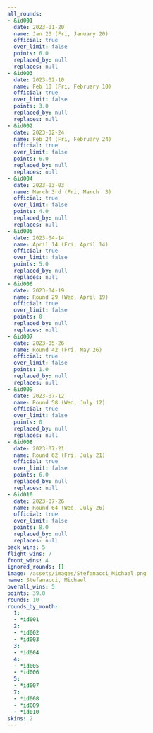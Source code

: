 ```yaml
---
all_rounds:
- &id001
  date: 2023-01-20
  name: Jan 20 (Fri, January 20)
  official: true
  over_limit: false
  points: 6.0
  replaced_by: null
  replaces: null
- &id003
  date: 2023-02-10
  name: Feb 10 (Fri, February 10)
  official: true
  over_limit: false
  points: 3.0
  replaced_by: null
  replaces: null
- &id002
  date: 2023-02-24
  name: Feb 24 (Fri, February 24)
  official: true
  over_limit: false
  points: 6.0
  replaced_by: null
  replaces: null
- &id004
  date: 2023-03-03
  name: March 3rd (Fri, March  3)
  official: true
  over_limit: false
  points: 4.0
  replaced_by: null
  replaces: null
- &id005
  date: 2023-04-14
  name: April 14 (Fri, April 14)
  official: true
  over_limit: false
  points: 5.0
  replaced_by: null
  replaces: null
- &id006
  date: 2023-04-19
  name: Round 29 (Wed, April 19)
  official: true
  over_limit: false
  points: 0
  replaced_by: null
  replaces: null
- &id007
  date: 2023-05-26
  name: Round 42 (Fri, May 26)
  official: true
  over_limit: false
  points: 1.0
  replaced_by: null
  replaces: null
- &id009
  date: 2023-07-12
  name: Round 58 (Wed, July 12)
  official: true
  over_limit: false
  points: 0
  replaced_by: null
  replaces: null
- &id008
  date: 2023-07-21
  name: Round 62 (Fri, July 21)
  official: true
  over_limit: false
  points: 6.0
  replaced_by: null
  replaces: null
- &id010
  date: 2023-07-26
  name: Round 64 (Wed, July 26)
  official: true
  over_limit: false
  points: 8.0
  replaced_by: null
  replaces: null
back_wins: 5
flight_wins: 7
front_wins: 4
ignored_rounds: []
image: /assets/images/Stefanacci_Michael.png
name: Stefanacci, Michael
overall_wins: 5
points: 39.0
rounds: 10
rounds_by_month:
  1:
  - *id001
  2:
  - *id002
  - *id003
  3:
  - *id004
  4:
  - *id005
  - *id006
  5:
  - *id007
  7:
  - *id008
  - *id009
  - *id010
skins: 2
---
```


